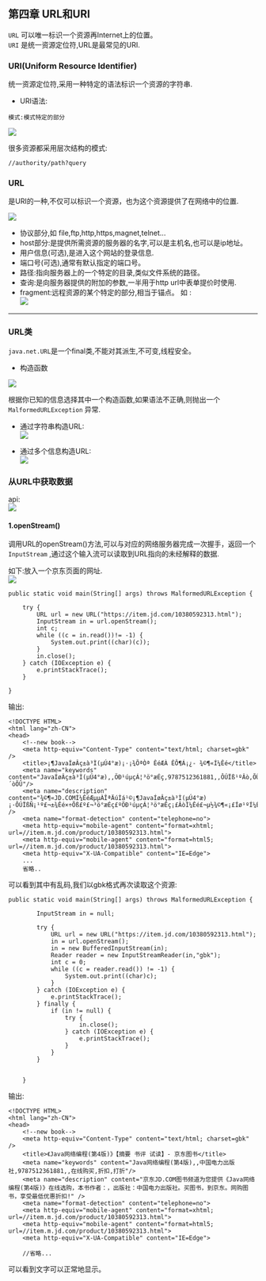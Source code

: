 ## 第四章 URL和URI  

`URL` 可以唯一标识一个资源再Internet上的位置。  
`URI` 是统一资源定位符,URL是最常见的URI.  


### URI(Uniform Resource Identifier)  
统一资源定位符,采用一种特定的语法标识一个资源的字符串.  
- URI语法:  

```
模式:模式特定的部分
```
![](https://ws1.sinaimg.cn/large/9c347cably1g4kfoel6z4j20ih0pl45h.jpg)  


很多资源都采用层次结构的模式:  
```
//authority/path?query
```  

### URL  
是URI的一种,不仅可以标识一个资源，也为这个资源提供了在网络中的位置.  



![](https://ws1.sinaimg.cn/large/9c347cably1g4kfslo7i6j20fq02h0t7.jpg)  

- 协议部分,如 file,ftp,http,https,magnet,telnet...  
- host部分:是提供所需资源的服务器的名字,可以是主机名,也可以是ip地址。  
- 用户信息(可选),是进入这个网站的登录信息.  
- 端口号(可选),通常有默认指定的端口号。   
- 路径:指向服务器上的一个特定的目录,类似文件系统的路径。  
- 查询:是向服务器提供的附加的参数,一半用于http url中表单提价时使用.  
- fragment:远程资源的某个特定的部分,相当于锚点。
如 :  
![](https://ws1.sinaimg.cn/large/9c347cably1g4kfzwey0ij20fq023t92.jpg)  

---

### URL类    
`java.net.URL`是一个final类,不能对其派生,不可变,线程安全。  

- 构造函数  

![](https://ws1.sinaimg.cn/large/9c347cably1g4kg5qrpfxj20kz047gna.jpg)  

根据你已知的信息选择其中一个构造函数,如果语法不正确,则抛出一个`MalformedURLException` 异常. 

- 通过字符串构造URL:  
![](https://ws1.sinaimg.cn/large/9c347cably1g4kg966rxrj20h603d3za.jpg)  


- 通过多个信息构造URL:  
![](https://ws1.sinaimg.cn/large/9c347cably1g4kgaoaxwkj20kz03jabc.jpg)  


### 从URL中获取数据  
api:  
![](https://ws1.sinaimg.cn/large/9c347cably1g4kh2u9xg8j20kf03l3zy.jpg)   

#### 1.openStream()   

调用URL的openStream()方法,可以与对应的网络服务器完成一次握手，返回一个`InputStream` ,通过这个输入流可以读取到URL指向的未经解释的数据.  

如下:放入一个京东页面的网址.  
![](https://ws1.sinaimg.cn/large/9c347cably1g4khkw9d51j212z0pawow.jpg)  


```
public static void main(String[] args) throws MalformedURLException {

    try {
        URL url = new URL("https://item.jd.com/10380592313.html");
        InputStream in = url.openStream();
        int c;
        while ((c = in.read())!= -1) {
            System.out.print((char)(c));
        }
        in.close();
    } catch (IOException e) {
        e.printStackTrace();
    }
    
}
```


输出: 
```
<!DOCTYPE HTML>
<html lang="zh-CN">
<head>
    <!--new book-->
    <meta http-equiv="Content-Type" content="text/html; charset=gbk" />
    <title>¡¶JavaÍøÂç±à³Ì(µÚ4°æ)¡·¡¾ÕªÒª ÊéÆÀ ÊÔ¶Á¡¿- ¾©¶«Í¼Êé</title>
    <meta name="keywords" content="JavaÍøÂç±à³Ì(µÚ4°æ),,ÖÐ¹úµçÁ¦³ö°æÉç,9787512361881,,ÔÚÏß¹ºÂò,ÕÛ¿Û,´òÕÛ"/>
    <meta name="description" content="¾©¶«JD.COMÍ¼ÊéÆµµÀÎªÄúÌá¹©¡¶JavaÍøÂç±à³Ì(µÚ4°æ)¡·ÔÚÏßÑ¡¹º£¬±¾Êé×÷Õß£º£¬³ö°æÉç£ºÖÐ¹úµçÁ¦³ö°æÉç¡£ÂòÍ¼Êé£¬µ½¾©¶«¡£Íø¹ºÍ¼Êé£¬ÏíÊÜ×îµÍÓÅ»ÝÕÛ¿Û!" />
    <meta name="format-detection" content="telephone=no">
    <meta http-equiv="mobile-agent" content="format=xhtml; url=//item.m.jd.com/product/10380592313.html">
    <meta http-equiv="mobile-agent" content="format=html5; url=//item.m.jd.com/product/10380592313.html">
    <meta http-equiv="X-UA-Compatible" content="IE=Edge">
    ...
    省略..
```  

可以看到其中有乱码,我们以gbk格式再次读取这个资源:  
```
public static void main(String[] args) throws MalformedURLException {

        InputStream in = null;

        try {
            URL url = new URL("https://item.jd.com/10380592313.html");
            in = url.openStream();
            in = new BufferedInputStream(in);
            Reader reader = new InputStreamReader(in,"gbk");
            int c = 0;
            while ((c = reader.read()) != -1) {
                System.out.print((char)c);
            }
        } catch (IOException e) {
            e.printStackTrace();
        } finally {
            if (in != null) {
                try {
                    in.close();
                } catch (IOException e) {
                    e.printStackTrace();
                }
            }
        }


    }
```  

输出: 
```
<!DOCTYPE HTML>
<html lang="zh-CN">
<head>
    <!--new book-->
    <meta http-equiv="Content-Type" content="text/html; charset=gbk" />
    <title>《Java网络编程(第4版)》【摘要 书评 试读】- 京东图书</title>
    <meta name="keywords" content="Java网络编程(第4版),,中国电力出版社,9787512361881,,在线购买,折扣,打折"/>
    <meta name="description" content="京东JD.COM图书频道为您提供《Java网络编程(第4版)》在线选购，本书作者：，出版社：中国电力出版社。买图书，到京东。网购图书，享受最低优惠折扣!" />
    <meta name="format-detection" content="telephone=no">
    <meta http-equiv="mobile-agent" content="format=xhtml; url=//item.m.jd.com/product/10380592313.html">
    <meta http-equiv="mobile-agent" content="format=html5; url=//item.m.jd.com/product/10380592313.html">
    <meta http-equiv="X-UA-Compatible" content="IE=Edge">  
    
    //省略...
```  


可以看到文字可以正常地显示。





